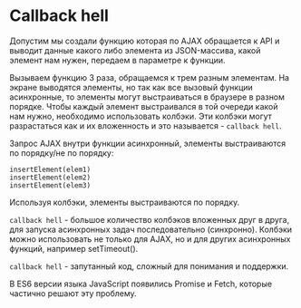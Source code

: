 # Callback hell
Допустим мы создали функцию которая по AJAX обращается к API и выводит данные какого либо элемента из JSON-массива, какой элемент нам нужен, передаем в параметре к функции.

Вызываем функцию 3 раза, обращаемся к трем разным элементам. На экране выводятся элементы, но так как все вызовый функции асинхронные, то элементы могут выстраиваться в браузере в разном порядке. Чтобы каждый элемент выстраивался в той очереди какой нам нужно, необходимо использовать колбэки. Эти колбэки могут разрастаться как и их вложенность и это называется - `callback hell`.

Запрос AJAX внутри функции асинхронный, элементы выстраиваются по порядку/не по порядку:

    insertElement(elem1)
    insertElement(elem2)
    insertElement(elem3)

Используя колбэки, элементы выстраиваются по порядку.

`callback hell` - большое количество колбэков вложенных друг в друга, для запуска асинхронных задач последовательно (синхронно). Колбэки можно использовать не только для AJAX, но и для других асинхронных функций, например setTimeout().

`callback hell` - запутанный код, сложный для понимания и поддержки.

В ES6 версии языка JavaScript появились Promise и Fetch, которые частично решают эту проблему.
